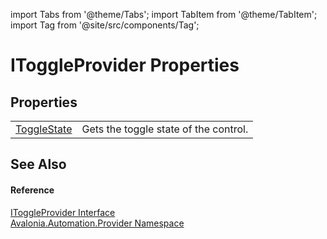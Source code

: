 import Tabs from '@theme/Tabs'; 
import TabItem from '@theme/TabItem'; 
import Tag from '@site/src/components/Tag'; 

# IToggleProvider Properties




## Properties
<table>
<tr>
<td><a href="P_Avalonia_Automation_Provider_IToggleProvider_ToggleState">ToggleState</a></td>
<td>Gets the toggle state of the control.</td>
</tr>
</table>

## See Also


#### Reference
<a href="T_Avalonia_Automation_Provider_IToggleProvider">IToggleProvider Interface</a>  
<a href="N_Avalonia_Automation_Provider">Avalonia.Automation.Provider Namespace</a>  
